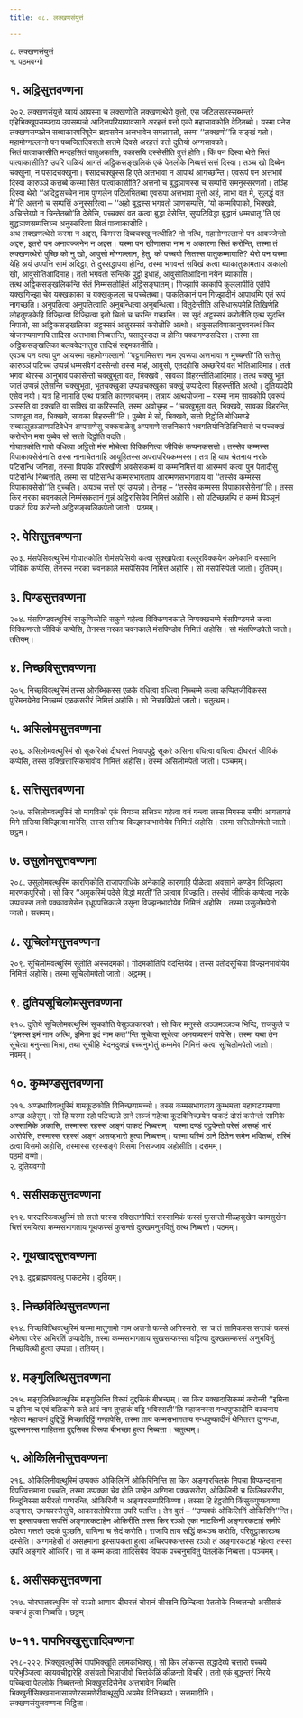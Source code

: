 ```yaml
---
title: ०८. लक्खणसंयुत्तं

---
```

८. लक्खणसंयुत्तं  
१. पठमवग्गो  


## १. अट्ठिसुत्तवण्णना

२०२. लक्खणसंयुत्ते य्वायं आयस्मा च लक्खणोति लक्खणत्थेरो वुत्तो, एस जटिलसहस्सब्भन्तरे एहिभिक्खूपसम्पदाय उपसम्पन्नो आदित्तपरियायावसाने अरहत्तं पत्तो एको महासावकोति वेदितब्बो। यस्मा पनेस लक्खणसम्पन्नेन सब्बाकारपरिपूरेन ब्रह्मसमेन अत्तभावेन समन्नागतो, तस्मा ‘‘लक्खणो’’ति सङ्खं गतो। महामोग्गल्लानो पन पब्बजितदिवसतो सत्तमे दिवसे अरहत्तं पत्तो दुतियो अग्गसावको।  
सितं पात्वाकासीति मन्दहसितं पातुअकासि, पकासयि दस्सेसीति वुत्तं होति। किं पन दिस्वा थेरो सितं पात्वाकासीति? उपरि पाळियं आगतं अट्ठिकसङ्खलिकं एकं पेतलोके निब्बत्तं सत्तं दिस्वा। तञ्च खो दिब्बेन चक्खुना, न पसादचक्खुना। पसादचक्खुस्स हि एते अत्तभावा न आपाथं आगच्छन्ति। एवरूपं पन अत्तभावं दिस्वा कारुञ्ञे कत्तब्बे कस्मा सितं पात्वाकासीति? अत्तनो च बुद्धञाणस्स च सम्पत्तिं समनुस्सरणतो। तञ्हि दिस्वा थेरो ‘‘अदिट्ठसच्चेन नाम पुग्गलेन पटिलभितब्बा एवरूपा अत्तभावा मुत्तो अहं, लाभा वत मे, सुलद्धं वत मे’’ति अत्तनो च सम्पत्तिं अनुस्सरित्वा – ‘‘अहो बुद्धस्स भगवतो ञाणसम्पत्ति, ‘यो कम्मविपाको, भिक्खवे, अचिन्तेय्यो न चिन्तेतब्बो’ति देसेसि, पच्चक्खं वत कत्वा बुद्धा देसेन्ति, सुप्पटिविद्धा बुद्धानं धम्मधातू’’ति एवं बुद्धञाणसम्पत्तिञ्च अनुस्सरित्वा सितं पात्वाकासीति।  
अथ लक्खणत्थेरो कस्मा न अद्दस, किमस्स दिब्बचक्खु नत्थीति? नो नत्थि, महामोग्गल्लानो पन आवज्जेन्तो अद्दस, इतरो पन अनावज्जनेन न अद्दस। यस्मा पन खीणासवा नाम न अकारणा सितं करोन्ति, तस्मा तं लक्खणत्थेरो पुच्छि को नु खो, आवुसो मोग्गल्लान, हेतु, को पच्चयो सितस्स पातुकम्मायाति? थेरो पन यस्मा येहि अयं उपपत्ति सामं अदिट्ठा, ते दुस्सद्धापया होन्ति, तस्मा भगवन्तं सक्खिं कत्वा ब्याकातुकामताय अकालो खो, आवुसोतिआदिमाह। ततो भगवतो सन्तिके पुट्ठो इधाहं, आवुसोतिआदिना नयेन ब्याकासि।  
तत्थ अट्ठिकसङ्खलिकन्ति सेतं निम्मंसलोहितं अट्ठिसङ्घातम्। गिज्झापि काकापि कुललापीति एतेपि यक्खगिज्झा चेव यक्खकाका च यक्खकुलला च पच्चेतब्बा। पाकतिकानं पन गिज्झादीनं आपाथम्पि एतं रूपं नागच्छति। अनुपतित्वा अनुपतित्वाति अनुबन्धित्वा अनुबन्धित्वा। वितुदेन्तीति असिधारूपमेहि तिखिणेहि लोहतुण्डकेहि विज्झित्वा विज्झित्वा इतो चितो च चरन्ति गच्छन्ति। सा सुदं अट्टस्सरं करोतीति एत्थ सुदन्ति निपातो, सा अट्ठिकसङ्खलिका अट्टस्सरं आतुरस्सरं करोतीति अत्थो। अकुसलविपाकानुभवनत्थं किर योजनप्पमाणापि तादिसा अत्तभावा निब्बत्तन्ति, पसादुस्सदा च होन्ति पक्कगण्डसदिसा। तस्मा सा अट्ठिकसङ्खलिका बलववेदनातुरा तादिसं सद्दमकासीति।  
एवञ्च पन वत्वा पुन आयस्मा महामोग्गल्लानो ‘‘वट्टगामिसत्ता नाम एवरूपा अत्तभावा न मुच्चन्ती’’ति सत्तेसु कारुञ्ञं पटिच्च उप्पन्नं धम्मसंवेगं दस्सेन्तो तस्स मय्हं, आवुसो, एतदहोसि अच्छरियं वत भोतिआदिमाह। ततो भगवा थेरस्स आनुभावं पकासेन्तो चक्खुभूता वत, भिक्खवे , सावका विहरन्तीतिआदिमाह। तत्थ चक्खु भूतं जातं उप्पन्नं एतेसन्ति चक्खुभूता, भूतचक्खुका उप्पन्नचक्खुका चक्खुं उप्पादेत्वा विहरन्तीति अत्थो। दुतियपदेपि एसेव नयो। यत्र हि नामाति एत्थ यत्राति कारणवचनम्। तत्रायं अत्थयोजना – यस्मा नाम सावकोपि एवरूपं ञस्सति वा दक्खति वा सक्खिं वा करिस्सति, तस्मा अवोचुम्ह – ‘‘चक्खुभूता वत, भिक्खवे, सावका विहरन्ति, ञाणभूता वत, भिक्खवे, सावका विहरन्ती’’ति। पुब्बेव मे सो, भिक्खवे, सत्तो दिट्ठोति बोधिमण्डे सब्बञ्ञुतञ्ञाणपटिवेधेन अप्पमाणेसु चक्कवाळेसु अप्पमाणे सत्तनिकाये भवगतियोनिठितिनिवासे च पच्चक्खं करोन्तेन मया पुब्बेव सो सत्तो दिट्ठोति वदति।  
गोघातकोति गावो वधित्वा अट्ठितो मंसं मोचेत्वा विक्किणित्वा जीविकं कप्पनकसत्तो। तस्सेव कम्मस्स विपाकावसेसेनाति तस्स नानाचेतनाहि आयूहितस्स अपरापरियकम्मस्स। तत्र हि याय चेतनाय नरके पटिसन्धि जनिता, तस्सा विपाके परिक्खीणे अवसेसकम्मं वा कम्मनिमित्तं वा आरम्मणं कत्वा पुन पेतादीसु पटिसन्धि निब्बत्तति, तस्मा सा पटिसन्धि कम्मसभागताय आरम्मणसभागताय वा ‘‘तस्सेव कम्मस्स विपाकावसेसो’’ति वुच्चति। अयञ्च सत्तो एवं उप्पन्नो। तेनाह – ‘‘तस्सेव कम्मस्स विपाकावसेसेना’’ति। तस्स किर नरका चवनकाले निम्मंसकतानं गुन्नं अट्ठिरासियेव निमित्तं अहोसि। सो पटिच्छन्नम्पि तं कम्मं विञ्ञूनं पाकटं विय करोन्तो अट्ठिसङ्खलिकपेतो जातो। पठमम्।  


## २. पेसिसुत्तवण्णना

२०३. मंसपेसिवत्थुस्मिं गोघातकोति गोमंसपेसियो कत्वा सुक्खापेत्वा वल्लूरविक्कयेन अनेकानि वस्सानि जीविकं कप्पेसि, तेनस्स नरका चवनकाले मंसपेसियेव निमित्तं अहोसि। सो मंसपेसिपेतो जातो। दुतियम्।  


## ३. पिण्डसुत्तवण्णना

२०४. मंसपिण्डवत्थुस्मिं साकुणिकोति सकुणे गहेत्वा विक्किणनकाले निप्पक्खचम्मे मंसपिण्डमत्ते कत्वा विक्किणन्तो जीविकं कप्पेसि, तेनस्स नरका चवनकाले मंसपिण्डोव निमित्तं अहोसि। सो मंसपिण्डपेतो जातो। ततियम्।  


## ४. निच्छविसुत्तवण्णना

२०५. निच्छविवत्थुस्मिं तस्स ओरब्भिकस्स एळके वधित्वा वधित्वा निच्चम्मे कत्वा कप्पितजीविकस्स पुरिमनयेनेव निच्चम्मं एळकसरीरं निमित्तं अहोसि। सो निच्छविपेतो जातो। चतुत्थम्।  


## ५. असिलोमसुत्तवण्णना

२०६. असिलोमवत्थुस्मिं सो सूकरिको दीघरत्तं निवापपुट्ठे सूकरे असिना वधित्वा वधित्वा दीघरत्तं जीविकं कप्पेसि, तस्स उक्खित्तासिकभावोव निमित्तं अहोसि। तस्मा असिलोमपेतो जातो। पञ्चमम्।  


## ६. सत्तिसुत्तवण्णना

२०७. सत्तिलोमवत्थुस्मिं सो मागविको एकं मिगञ्च सत्तिञ्च गहेत्वा वनं गन्त्वा तस्स मिगस्स समीपं आगतागते मिगे सत्तिया विज्झित्वा मारेसि, तस्स सत्तिया विज्झनकभावोयेव निमित्तं अहोसि। तस्मा सत्तिलोमपेतो जातो। छट्ठम्।  


## ७. उसुलोमसुत्तवण्णना

२०८. उसुलोमवत्थुस्मिं कारणिकोति राजापराधिके अनेकाहि कारणाहि पीळेत्वा अवसाने कण्डेन विज्झित्वा मारणकपुरिसो। सो किर ‘‘अमुकस्मिं पदेसे विद्धो मरती’’ति ञत्वाव विज्झति। तस्सेवं जीविकं कप्पेत्वा नरके उप्पन्नस्स ततो पक्कावसेसेन इधूपपत्तिकाले उसुना विज्झनभावोयेव निमित्तं अहोसि। तस्मा उसुलोमपेतो जातो। सत्तमम्।  


## ८. सूचिलोमसुत्तवण्णना

२०९. सूचिलोमवत्थुस्मिं सूतोति अस्सदमको। गोदमकोतिपि वदन्तियेव। तस्स पतोदसूचिया विज्झनभावोयेव निमित्तं अहोसि। तस्मा सूचिलोमपेतो जातो। अट्ठमम्।  


## ९. दुतियसूचिलोमसुत्तवण्णना

२१०. दुतिये सूचिलोमवत्थुस्मिं सूचकोति पेसुञ्ञकारको। सो किर मनुस्से अञ्ञमञ्ञञ्च भिन्दि, राजकुले च ‘‘इमस्स इमं नाम अत्थि, इमिना इदं नाम कत’’न्ति सूचेत्वा सूचेत्वा अनयब्यसनं पापेसि। तस्मा यथा तेन सूचेत्वा मनुस्सा भिन्ना, तथा सूचीहि भेदनदुक्खं पच्चनुभोतुं कम्ममेव निमित्तं कत्वा सूचिलोमपेतो जातो। नवमम्।  


## १०. कुम्भण्डसुत्तवण्णना

२११. अण्डभारिवत्थुस्मिं गामकूटकोति विनिच्छयामच्चो। तस्स कम्मसभागताय कुम्भमत्ता महाघटप्पमाणा अण्डा अहेसुम्। सो हि यस्मा रहो पटिच्छन्ने ठाने लञ्जं गहेत्वा कूटविनिच्छयेन पाकटं दोसं करोन्तो सामिके अस्सामिके अकासि, तस्मास्स रहस्सं अङ्गं पाकटं निब्बत्तम्। यस्मा दण्डं पट्ठपेन्तो परेसं असय्हं भारं आरोपेसि, तस्मास्स रहस्सं अङ्गं असय्हभारो हुत्वा निब्बत्तम्। यस्मा यस्मिं ठाने ठितेन समेन भवितब्बं, तस्मिं ठत्वा विसमो अहोसि, तस्मास्स रहस्सङ्गे विसमा निसज्जाव अहोसीति। दसमम्।  
पठमो वग्गो।  
२. दुतियवग्गो  


## १. ससीसकसुत्तवण्णना

२१२. पारदारिकवत्थुस्मिं सो सत्तो परस्स रक्खितगोपितं सस्सामिकं फस्सं फुसन्तो मीळ्हसुखेन कामसुखेन चित्तं रमयित्वा कम्मसभागताय गूथफस्सं फुसन्तो दुक्खमनुभवितुं तत्थ निब्बत्तो। पठमम्।  


## २. गूथखादसुत्तवण्णना

२१३. दुट्ठब्राह्मणवत्थु पाकटमेव। दुतियम्।  


## ३. निच्छवित्थिसुत्तवण्णना

२१४. निच्छवित्थिवत्थुस्मिं यस्मा मातुगामो नाम अत्तनो फस्से अनिस्सरो, सा च तं सामिकस्स सन्तकं फस्सं थेनेत्वा परेसं अभिरतिं उप्पादेसि, तस्मा कम्मसभागताय सुखसम्फस्सा वट्टित्वा दुक्खसम्फस्सं अनुभवितुं निच्छवित्थी हुत्वा उप्पन्ना। ततियम्।  


## ४. मङ्गुलित्थिसुत्तवण्णना

२१५. मङ्गुलित्थिवत्थुस्मिं मङ्गुलिन्ति विरूपं दुद्दसिकं बीभच्छम्। सा किर यक्खदासिकम्मं करोन्ती ‘‘इमिना च इमिना च एवं बलिकम्मे कते अयं नाम तुम्हाकं वड्ढि भविस्सती’’ति महाजनस्स गन्धपुप्फादीनि वञ्चनाय गहेत्वा महाजनं दुद्दिट्ठिं मिच्छादिट्ठिं गण्हापेसि, तस्मा ताय कम्मसभागताय गन्धपुप्फादीनं थेनितत्ता दुग्गन्धा, दुद्दस्सनस्स गाहितत्ता दुद्दसिका विरूपा बीभच्छा हुत्वा निब्बत्ता। चतुत्थम्।  


## ५. ओकिलिनीसुत्तवण्णना

२१६. ओकिलिनीवत्थुस्मिं उप्पक्कं ओकिलिनिं ओकिरिनिन्ति सा किर अङ्गारचितके निपन्ना विप्फन्दमाना विपरिवत्तमाना पच्चति, तस्मा उप्पक्का चेव होति उण्हेन अग्गिना पक्कसरीरा, ओकिलिनी च किलिन्नसरीरा, बिन्दूनिस्सा सरीरतो पग्घरन्ति, ओकिरिनी च अङ्गारसम्परिकिण्णा। तस्सा हि हेट्ठतोपि किंसुकपुप्फवण्णा अङ्गारा, उभयपस्सेसुपि, आकासतोपिस्सा उपरि पतन्ति। तेन वुत्तं – ‘‘उप्पक्कं ओकिलिनिं ओकिरिनि’’न्ति। सा इस्सापकता सपत्तिं अङ्गारकटाहेन ओकिरीति तस्स किर रञ्ञो एका नाटकिनी अङ्गारकटाहं समीपे ठपेत्वा गत्ततो उदकं पुञ्छति, पाणिना च सेदं करोति। राजापि ताय सद्धिं कथञ्च करोति, परितुट्ठाकारञ्च दस्सेति। अग्गमहेसी तं असहमाना इस्सापकता हुत्वा अचिरपक्कन्तस्स रञ्ञो तं अङ्गारकटाहं गहेत्वा तस्सा उपरि अङ्गारे ओकिरि। सा तं कम्मं कत्वा तादिसंयेव विपाकं पच्चनुभवितुं पेतलोके निब्बत्ता। पञ्चमम्।  


## ६. असीसकसुत्तवण्णना

२१७. चोरघातवत्थुस्मिं सो रञ्ञो आणाय दीघरत्तं चोरानं सीसानि छिन्दित्वा पेतलोके निब्बत्तन्तो असीसकं कबन्धं हुत्वा निब्बत्ति। छट्ठम्।  


## ७-११. पापभिक्खुसुत्तादिवण्णना

२१८-२२२. भिक्खुवत्थुस्मिं पापभिक्खूति लामकभिक्खु। सो किर लोकस्स सद्धादेय्ये चत्तारो पच्चये परिभुञ्जित्वा कायवचीद्वारेहि असंयतो भिन्नाजीवो चित्तकेळिं कीळन्तो विचरि। ततो एकं बुद्धन्तरं निरये पच्चित्वा पेतलोके निब्बत्तन्तो भिक्खुसदिसेनेव अत्तभावेन निब्बत्ति। भिक्खुनीसिक्खमानासामणेरसामणेरीवत्थूसुपि अयमेव विनिच्छयो। सत्तमादीनि।  
लक्खणसंयुत्तवण्णना निट्ठिता।  